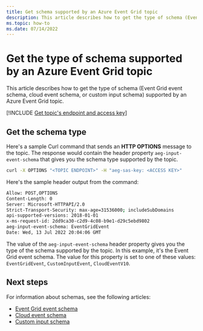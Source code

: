 ```yaml
---
title: Get schema supported by an Azure Event Grid topic
description: This article describes how to get the type of schema (Event Grid event schema, cloud event schema, or custom input schema) supported by an Azure Event Grid topic. 
ms.topic: how-to
ms.date: 07/14/2022 
---
```


# Get the type of schema supported by an Azure Event Grid topic
This article describes how to get the type of schema (Event Grid event schema, cloud event schema, or custom input schema) supported by an Azure Event Grid topic. 


[!INCLUDE [Get topic's endpoint and access key](./includes/get-topic-endpoint-access-key.md)]
 
## Get the schema type
Here's a sample Curl command that sends an **HTTP OPTIONS** message to the topic. The response would contain the header property `aeg-input-event-schema` that gives you the schema type supported by the topic.

```bash
curl -X OPTIONS "<TOPIC ENDPOINT>" -H "aeg-sas-key: <ACCESS KEY>"
```

Here's the sample header output from the command:

```bash
Allow: POST,OPTIONS
Content-Length: 0
Server: Microsoft-HTTPAPI/2.0
Strict-Transport-Security: max-age=31536000; includeSubDomains
api-supported-versions: 2018-01-01
x-ms-request-id: 2dd9ca30-c2d9-4c08-b9e1-d29c5ebd9802
aeg-input-event-schema: EventGridEvent
Date: Wed, 13 Jul 2022 20:04:06 GMT
```

The value of the `aeg-input-event-schema` header property gives you the type of the schema supported by the topic. In this example, it's the Event Grid event schema. The value for this property is set to one of these values: `EventGridEvent`, `CustomInputEvent`, `CloudEventV10`.


## Next steps
For information about schemas, see the following articles:

- [Event Grid event schema](event-schema.md) 
- [Cloud event schema](cloud-event-schema.md) 
- [Custom input schema](input-mappings.md)